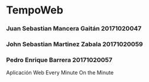 # TempoWeb
### Juan Sebastian Mancera Gaitán 20171020047
### John Sebastian Martinez Zabala 20171020059
### Pedro Enrique Barrera 20171020057


Aplicación Web Every Minute On the Minute 
